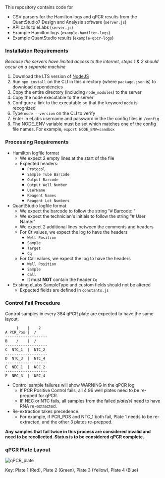 This repository contains code for 

* CSV parsers for the Hamilton logs and qPCR results from the QuantStudio7 Design and Analysis software (`server.js`)
* API calls to eLabs (`server.js`)
* Example Hamilton logs (`example-hamilton-logs`)
* Example QuantStudio results (`example-qpcr-logs`)

### Installation Requirements
*Because the servers have limited access to the internet, steps 1 & 2 should occur on a separate machine*
1) Download the LTS version of [NodeJS](https://nodejs.org/en/download/)
2) Run `npm install` on the CLI in this directory (where `package.json` is) to download dependencies
3) Copy the entire directory (including `node_modules`) to the server
4) Copy the node executable to the server
5) Configure a link to the executable so that the keyword `node` is recognized
6) Type `node --version` on the CLI to verify
7) Enter in eLabs username and password in the the config files in `/config`    
8) The NODE_ENV variable must be set which matches one of the config file names. For example, `export NODE_ENV=sandbox`

### Processing Requirements
* Hamilton logfile format   
   - We expect 2 empty lines at the start of the file    
   - Expected headers:     
      - `Protocol`       
      - `Sample Tube Barcode`    
      - `Output Barcode`    
      - `Output Well Number `
      - `UserName`    
      - `Reagent Names`    
      - `Reagent Lot Numbers`   
* QuantStudio logfile format   
   - We expect the barcode to follow the string "# Barcode: "    
   - We expect the technician's initials to follow the string "# User Name:"
   - We expect 2 additional lines between the comments and headers     
   - For Ct values, we expect the log to have the headers    
       - `Well Position`  
       - `Sample`     
       - `Target` 
       - `Cq`    
   - For Call values, we expect the log to have the headers
       - `Well Position`    
       - `Sample`     
       - `Call`    
       - It must **NOT** contain the header `Cq`    
* Existing eLabs SampleType and custom fields should not be altered
   - Expected fields are defined in `constants.js`
   

### Control Fail Procedure
Control samples in every 384 qPCR plate are expected to have the same layout.

```
     1    |    2
A PCR_Pos |  /
-------------------
B    /    |  /
-------------------
C  NTC_1  |  NTC_2
-------------------
D  NTC_3  |  NTC_4
-------------------
E  NEC_1  |  NEC_2
-------------------
F  NEC_3  |  NEC_4
```
* Control sample failures will show WARNING in the qPCR log
    - If PCR Positive Control fails, all 4 96 well plates need to be re-prepped for qPCR. 
    - IF NEC or NTC fails, all samples from the failed *plate(s)* need to have RNA re-extracted. 
* Re-extraction takes precedence. 
    - For example, if PCR_POS and NTC_1 both fail, Plate 1 needs to be re-extracted, and the other 3 
    plates re-prepped. 
    
**Any samples that fail twice in this process are considered invalid and need to be recollected.
Status is to be considered qPCR complete.**

### qPCR Plate Layout

![qPCR_plate](https://user-images.githubusercontent.com/7750862/87336835-7b7a9080-c510-11ea-9b4e-a54849ea1426.png)

Key: Plate 1 (Red), Plate 2 (Green), Plate 3 (Yellow), Plate 4 (Blue)
